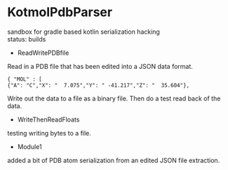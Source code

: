 KotmolPdbParser
==========
sandbox for gradle based kotlin serialization hacking
<br>status: builds

- ReadWritePDBfile

Read in a PDB file that has been edited into a JSON 
data format.

    { "MOL" : [
    {"A": "C","X": "  7.075","Y": " -41.217","Z": "  35.604"},

Write out the data to a file as a binary file.   Then do a test read
back of the data.

- WriteThenReadFloats

testing writing bytes to a file.

- Module1

added a bit of PDB atom serialization from an edited JSON
file extraction.   